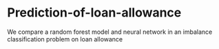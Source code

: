 # Prediction-of-loan-allowance
We compare a random forest model and neural network in an imbalance classification problem on loan allowance
